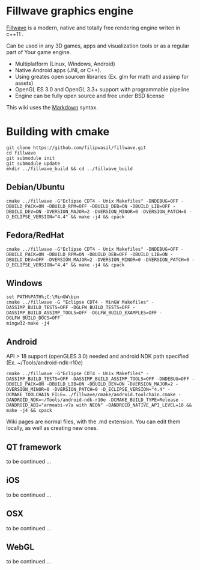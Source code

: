 # Fillwave graphics engine

[Fillwave]: http://filipwasil.bitbucket.org/


[Fillwave] is a modern, native and totally free rendering engine writen in c++11 .

Can be used in any 3D games, apps and visualization tools or as a regular part of Your game engine.

- Multiplatform (Linux, Windows, Android)
- Native Android apps (JNI, or C++).
- Using greates open sourcen libraries (Ex. glm for math and assimp for assets)
- OpenGL ES 3.0 and OpenGL 3.3+ support with programmable pipeline
- Engine can be fully open source and free under BSD license

This wiki uses the [Markdown](http://daringfireball.net/projects/markdown/) syntax.

# Building with cmake

```
git clone https://github.com/filipwasil/fillwave.git
cd fillwave
git submodule init
git submodule update
mkdir ../fillwave_build && cd ../fillwave_build
```

## Debian/Ubuntu

```
cmake ../fillwave -G"Eclipse CDT4 - Unix Makefiles" -DNDEBUG=OFF -DBUILD_PACK=ON -DBUILD_RPM=OFF -DBUILD_DEB=ON -DBUILD_LIB=OFF -DBUILD_DEV=ON -DVERSION_MAJOR=2 -DVERSION_MINOR=0 -DVERSION_PATCH=0 -D_ECLIPSE_VERSION="4.4" && make -j4 && cpack
```

## Fedora/RedHat

```
cmake ../fillwave -G"Eclipse CDT4 - Unix Makefiles" -DNDEBUG=OFF -DBUILD_PACK=ON -DBUILD_RPM=ON -DBUILD_DEB=OFF -DBUILD_LIB=ON -DBUILD_DEV=OFF -DVERSION_MAJOR=2 -DVERSION_MINOR=0 -DVERSION_PATCH=0 -D_ECLIPSE_VERSION="4.4" && make -j4 && cpack

```

## Windows

```
set PATH%PATH%;C:\MinGW\bin
cmake ../fillwave -G "Eclipse CDT4 - MinGW Makefiles" -DASSIMP_BUILD_TESTS=OFF -DGLFW_BUILD_TESTS=OFF -DASSIMP_BUILD_ASSIMP_TOOLS=OFF -DGLFW_BUILD_EXAMPLES=OFF -DGLFW_BUILD_DOCS=OFF
mingw32-make -j4

```

## Android

API > 18 support (openGLES 3.0) needed and android NDK path specified (Ex. ~/Tools/android-ndk-r10e)

```
cmake ../fillwave -G"Eclipse CDT4 - Unix Makefiles" -DASSIMP_BUILD_TESTS=OFF -DASSIMP_BUILD_ASSIMP_TOOLS=OFF -DNDEBUG=OFF -DBUILD_PACK=ON -DBUILD_LIB=ON -DBUILD_DEV=ON -DVERSION_MAJOR=2 -DVERSION_MINOR=0 -DVERSION_PATCH=0 -D_ECLIPSE_VERSION="4.4" -DCMAKE_TOOLCHAIN_FILE=../fillwave/cmake/android.toolchain.cmake -DANDROID_NDK=~/Tools/android-ndk-r10e -DCMAKE_BUILD_TYPE=Release -DANDROID_ABI="armeabi-v7a with NEON" -DANDROID_NATIVE_API_LEVEL=18 && make -j4 && cpack

```

Wiki pages are normal files, with the .md extension. You can edit them locally, as well as creating new ones.

## QT framework
to be continued ...

## iOS
to be continued ...

## OSX
to be continued ...

## WebGL
to be continued ...
